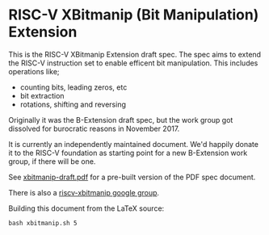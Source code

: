 # RISC-V XBitmanip (Bit Manipulation) Extension

This is the RISC-V XBitmanip Extension draft spec. The spec aims to
extend the RISC-V instruction set to enable efficent bit manipulation.
This includes operations like;
 * counting bits, leading zeros, etc
 * bit extraction
 * rotations, shifting and reversing

Originally it was the B-Extension draft spec, but the work group got
dissolved for burocratic reasons in November 2017.

It is currently an independently maintained document. We'd happily donate
it to the RISC-V foundation as starting point for a new B-Extension work
group, if there will be one.

See [xbitmanip-draft.pdf](xbitmanip-draft.pdf) for a pre-built version
of the PDF spec document.

There is also a [riscv-xbitmanip google group](https://groups.google.com/forum/#!forum/riscv-xbitmanip).

Building this document from the LaTeX source:

    bash xbitmanip.sh 5
